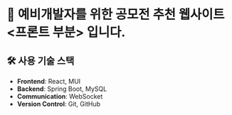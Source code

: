 
# 📌 예비개발자를 위한 공모전 추천 웹사이트 <br> <프론트 부분> 입니다.


## 🛠️ 사용 기술 스택

- **Frontend**: React, MUI  
- **Backend**: Spring Boot, MySQL  
- **Communication**: WebSocket  
- **Version Control**: Git, GitHub  
